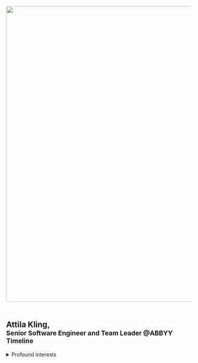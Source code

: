 <p align="center"><img width="800" vspace="20" src="https://blush.design/api/download?shareUri=cyi9APCvs&w=800&h=800&fm=png"></p>


## Attila Kling, <br /><sup>Senior Software Engineer and Team Leader @ABBYY Timeline</sup>

<details>
    <summary>Profound interests</summary>
    <br />
    <ul>
      <li>:cookie: Authentication</li>
      <li>:key: Authorization</li>
      <li>:passport_control: Web-application security</li>
    </ul>
</details>

